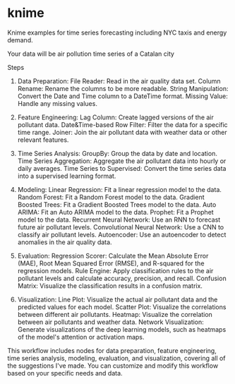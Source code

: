 # knime
Knime examples for time series forecasting including NYC taxis and energy demand.

Your data will be air pollution time series of a Catalan city

Steps

1. Data Preparation:
File Reader: Read in the air quality data set.
Column Rename: Rename the columns to be more readable.
String Manipulation: Convert the Date and Time column to a DateTime format.
Missing Value: Handle any missing values.

2. Feature Engineering:
Lag Column: Create lagged versions of the air pollutant data.
Date&Time-based Row Filter: Filter the data for a specific time range.
Joiner: Join the air pollutant data with weather data or other relevant features.

3. Time Series Analysis:
GroupBy: Group the data by date and location.
Time Series Aggregation: Aggregate the air pollutant data into hourly or daily averages.
Time Series to Supervised: Convert the time series data into a supervised learning format.

4. Modeling:
Linear Regression: Fit a linear regression model to the data.
Random Forest: Fit a Random Forest model to the data.
Gradient Boosted Trees: Fit a Gradient Boosted Trees model to the data.
Auto ARIMA: Fit an Auto ARIMA model to the data.
Prophet: Fit a Prophet model to the data.
Recurrent Neural Network: Use an RNN to forecast future air pollutant levels.
Convolutional Neural Network: Use a CNN to classify air pollutant levels.
Autoencoder: Use an autoencoder to detect anomalies in the air quality data.

5. Evaluation:
Regression Scorer: Calculate the Mean Absolute Error (MAE), Root Mean Squared Error (RMSE), and R-squared for the regression models.
Rule Engine: Apply classification rules to the air pollutant levels and calculate accuracy, precision, and recall.
Confusion Matrix: Visualize the classification results in a confusion matrix.

6. Visualization:
Line Plot: Visualize the actual air pollutant data and the predicted values for each model.
Scatter Plot: Visualize the correlations between different air pollutants.
Heatmap: Visualize the correlation between air pollutants and weather data.
Network Visualization: Generate visualizations of the deep learning models, such as heatmaps of the model's attention or activation maps.

This workflow includes nodes for data preparation, feature engineering, time series analysis, modeling, evaluation, and visualization, covering all of the suggestions I've made. You can customize and modify this workflow based on your specific needs and data.
